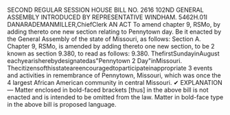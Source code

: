 SECOND REGULAR SESSION
HOUSE BILL NO. 2616
102ND GENERAL ASSEMBLY
INTRODUCED BY REPRESENTATIVE WINDHAM.
5462H.01I DANARADEMANMILLER,ChiefClerk
AN ACT
To amend chapter 9, RSMo, by adding thereto one new section relating to Pennytown day.
Be it enacted by the General Assembly of the state of Missouri, as follows:
Section A. Chapter 9, RSMo, is amended by adding thereto one new section, to be
2 known as section 9.380, to read as follows:
9.380. ThefirstSundayinAugust eachyearisherebydesignatedas"Pennytown
2 Day"inMissouri. Thecitizensofthisstateareencouragedtoparticipateinappropriate
3 events and activities in remembrance of Pennytown, Missouri, which was once the
4 largest African American community in central Missouri.
✔
EXPLANATION — Matter enclosed in bold-faced brackets [thus] in the above bill is not enacted and is
intended to be omitted from the law. Matter in bold-face type in the above bill is proposed language.